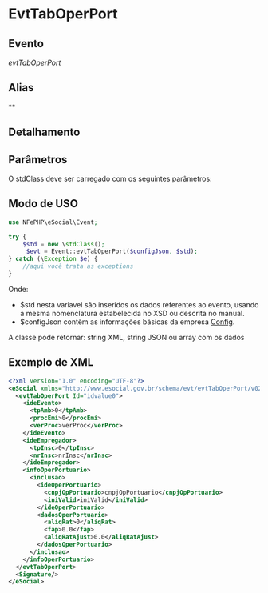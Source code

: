 # EvtTabOperPort

## Evento
 *evtTabOperPort*

## Alias
 **


## Detalhamento



## Parâmetros
O stdClass deve ser carregado com os seguintes parâmetros:



## Modo de USO

```php
use NFePHP\eSocial\Event;

try {
    $std = new \stdClass();
     $evt = Event::evtTabOperPort($configJson, $std);
} catch (\Exception $e) {
    //aqui você trata as exceptions
}
```

Onde:
- $std nesta variavel são inseridos os dados referentes ao evento, usando a mesma nomenclatura estabelecida no XSD ou descrita no manual.
- $configJson contêm as informações básicas da empresa [Config](Config.md).

A classe pode retornar: string XML, string JSON ou array com os dados


## Exemplo de XML

```xml
<?xml version="1.0" encoding="UTF-8"?>
<eSocial xmlns="http://www.esocial.gov.br/schema/evt/evtTabOperPort/v02_02_01" xmlns:xsi="http://www.w3.org/2001/XMLSchema-instance" xsi:schemaLocation="http://www.esocial.gov.br/schema/evt/evtTabOperPort/v02_02_01 ../schemes/evtTabOperPort.xsd ">
  <evtTabOperPort Id="idvalue0">
    <ideEvento>
      <tpAmb>0</tpAmb>
      <procEmi>0</procEmi>
      <verProc>verProc</verProc>
    </ideEvento>
    <ideEmpregador>
      <tpInsc>0</tpInsc>
      <nrInsc>nrInsc</nrInsc>
    </ideEmpregador>
    <infoOperPortuario>
      <inclusao>
        <ideOperPortuario>
          <cnpjOpPortuario>cnpjOpPortuario</cnpjOpPortuario>
          <iniValid>iniValid</iniValid>
        </ideOperPortuario>
        <dadosOperPortuario>
          <aliqRat>0</aliqRat>
          <fap>0.0</fap>
          <aliqRatAjust>0.0</aliqRatAjust>
        </dadosOperPortuario>
      </inclusao>
    </infoOperPortuario>
  </evtTabOperPort>
  <Signature/>
</eSocial>

```
